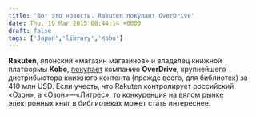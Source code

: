 ```yaml
---
title: 'Вот это новость. Rakuten покупает OverDrive'
date: Thu, 19 Mar 2015 08:44:14 +0000
draft: false
tags: ['Japan','library','Kobo']
---
```


**Rakuten**, японский «магазин магазинов» и владелец книжной платформы **Kobo**, [покупает](http://techcrunch.com/2015/03/19/rakuten-ovedrive/) компанию **OverDrive**, крупнейшего дистрибьютора книжного контента (прежде всего, для библиотек) за 410 млн USD. Если учесть, что Rakuten контролирует российский «Озон», а «Озон»—«Литрес», то конкуренция на вялом рынке электронных книг в библиотеках может стать интереснее.